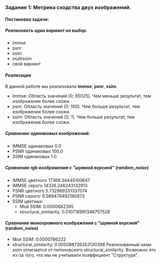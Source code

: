 ### Задание 1: Метрика сходства двух изображений. 

 #### Постановка задачи: 

 ##### Реализовать один вариант на выбор.

- immse
- psnr
- ssim
- multissim
- свой вариант



#### Реализация

В данной работе мы реализовали **immse**, **psnr**, **ssim**.

* Immse: Область значений [0; 65025]. Чем меньше результат, тем  изображения более схожи.
* psnr: Область значений [0; 100]. Чем больше результат, тем изображения более схожи.
* ssim: Область значений [0; 1]. Чем больше результат, тем изображения более схожи.

##### Сравнение одинаковых изображений:

* IMMSE одинаковых  0.0
* PSNR одинаковых 100.0
* SSIM одинаковых 1.0

##### Сравнение rgb изображения с "шумной версией" (random_noise)

* IMMSE цветного 17369.34445100647
* IMMSE серого 14326.246243132913
* PSNR цветного 5.732969331337074
* PSNR серого: 6.569479492180873
* SSIM цветных: 
	+ Мой SSIM: 0.0000682395
	+ structural_similarity: 0.010716991346757528

#### Сравнение монохромного  изображения с "шумной версией" (random_noise)

* Мой SSIM: 0.0000786222
* structural_similarity: 0.005088726353130398
Реализованный нами ssim отличается от питоновского structural_similarity. Возможно это из-за того, что мы не учитывали коэффициент "Структура".